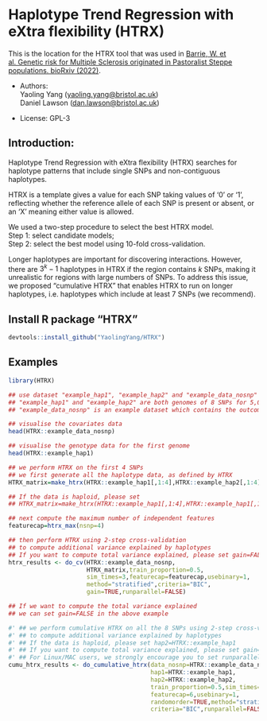 
<!-- README.md is generated from README.Rmd. Please edit that file -->

# Haplotype Trend Regression with eXtra flexibility (HTRX)

<!-- badges: start -->
<!-- badges: end -->

This is the location for the HTRX tool that was used in [Barrie, W. et
al. Genetic risk for Multiple Sclerosis originated in Pastoralist Steppe
populations. bioRxiv
(2022)](https://www.biorxiv.org/content/10.1101/2022.09.23.509097v1).

-   Authors:  
    Yaoling Yang (<yaoling.yang@bristol.ac.uk>)  
    Daniel Lawson (<dan.lawson@bristol.ac.uk>)

-   License: GPL-3

## Introduction:

Haplotype Trend Regression with eXtra flexibility (HTRX) searches for
haplotype patterns that include single SNPs and non-contiguous
haplotypes.

HTRX is a template gives a value for each SNP taking values of ‘0’ or
‘1’, reflecting whether the reference allele of each SNP is present or
absent, or an ‘X’ meaning either value is allowed.

We used a two-step procedure to select the best HTRX model.  
Step 1: select candidate models;  
Step 2: select the best model using 10-fold cross-validation.

Longer haplotypes are important for discovering interactions. However,
there are $3^k-1$ haplotypes in HTRX if the region contains $k$ SNPs,
making it unrealistic for regions with large numbers of SNPs. To address
this issue, we proposed “cumulative HTRX” that enables HTRX to run on
longer haplotypes, i.e. haplotypes which include at least 7 SNPs (we
recommend).

## Install R package “HTRX”

``` r
devtools::install_github("YaolingYang/HTRX")
```

## Examples

``` r
library(HTRX)

## use dataset "example_hap1", "example_hap2" and "example_data_nosnp"
## "example_hap1" and "example_hap2" are both genomes of 8 SNPs for 5,000 individuals (diploid data) 
## "example_data_nosnp" is an example dataset which contains the outcome (binary), sex, age and 18 PCs

## visualise the covariates data
head(HTRX::example_data_nosnp)

## visualise the genotype data for the first genome
head(HTRX::example_hap1)

## we perform HTRX on the first 4 SNPs
## we first generate all the haplotype data, as defined by HTRX
HTRX_matrix=make_htrx(HTRX::example_hap1[,1:4],HTRX::example_hap2[,1:4])

## If the data is haploid, please set
## HTRX_matrix=make_htrx(HTRX::example_hap1[,1:4],HTRX::example_hap1[,1:4])

## next compute the maximum number of independent features
featurecap=htrx_max(nsnp=4)

## then perform HTRX using 2-step cross-validation
## to compute additional variance explained by haplotypes
## If you want to compute total variance explained, please set gain=FALSE
htrx_results <- do_cv(HTRX::example_data_nosnp,
                      HTRX_matrix,train_proportion=0.5,
                      sim_times=3,featurecap=featurecap,usebinary=1,
                      method="stratified",criteria="BIC",
                      gain=TRUE,runparallel=FALSE)

## If we want to compute the total variance explained
## we can set gain=FALSE in the above example

#' ## we perform cumulative HTRX on all the 8 SNPs using 2-step cross-validation
#' ## to compute additional variance explained by haplotypes
#' ## If the data is haploid, please set hap2=HTRX::example_hap1
#' ## If you want to compute total variance explained, please set gain=FALSE
#' ## For Linux/MAC users, we strongly encourage you to set runparallel=TRUE
cumu_htrx_results <- do_cumulative_htrx(data_nosnp=HTRX::example_data_nosnp,
                                        hap1=HTRX::example_hap1,
                                        hap2=HTRX::example_hap2,
                                        train_proportion=0.5,sim_times=1,
                                        featurecap=6,usebinary=1,
                                        randomorder=TRUE,method="stratified",
                                        criteria="BIC",runparallel=FALSE)
```
